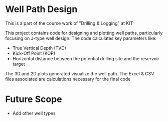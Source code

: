 # Well Path Design

This is a part of the course work of "Drilling & Logging" at KIT

This project contains code for designing and plotting well paths, particularly focusing on J-type well design. The code calculates key parameters like:
- True Vertical Depth (TVD)
- Kick-Off Point (KOP)
- Horizontal distance between the potential drilling site and the reservoir target

The 3D and 2D plots generated visualize the well path. The Excel & CSV files associated are calculations necessary for the final code

# Future Scope
- Add other well types
